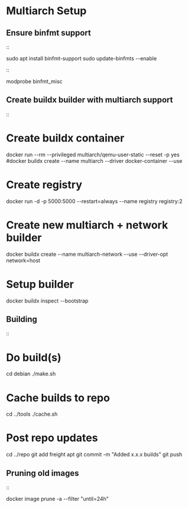 
Multiarch Setup
===============

Ensure binfmt support
---------------------
::

  sudo apt install binfmt-support
  sudo update-binfmts --enable


::

  modprobe binfmt_misc

Create buildx builder with multiarch support
--------------------------------------------

::

  # Create buildx container
  docker run --rm --privileged multiarch/qemu-user-static --reset -p yes
  #docker buildx create --name multiarch --driver docker-container --use

  # Create registry
  docker run -d -p 5000:5000 --restart=always --name registry registry:2

  # Create new multiarch + network builder
  docker buildx create --name multiarch-network --use --driver-opt network=host

  # Setup builder
  docker buildx inspect --bootstrap

Building
--------------

::

  # Do build(s)
  cd debian
  ./make.sh

  # Cache builds to repo
  cd ../tools
  ./cache.sh

  # Post repo updates
  cd ../repo
  git add freight apt
  git commit -m "Added x.x.x builds"
  git push

Pruning old images
------------------

::

  docker image prune -a --filter "until=24h"


